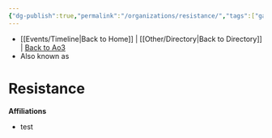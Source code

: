 ```yaml
---
{"dg-publish":true,"permalink":"/organizations/resistance/","tags":["galacticsenate imperialsenate","resistance firstorder","sith jedi","faction"],"noteIcon":"saber1"}
---
```


- [[Events/Timeline\|Back to Home]] | [[Other/Directory\|Back to Directory]] | [Back to Ao3](https://archiveofourown.org/works/19334440/chapters/45992584)
- Also known as

# Resistance


**Affiliations** 
- test
